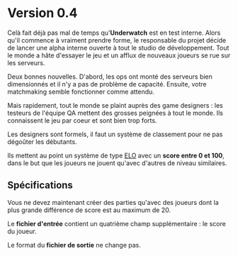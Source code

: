 # Version 0.4

Celà fait déjà pas mal de temps qu'**Underwatch** est en test interne. Alors qu'il commence à vraiment prendre forme, le
responsable du projet décide de lancer une alpha interne ouverte à tout le studio de développement. Tout le monde a 
hâte d'essayer le jeu et un afflux de nouveaux joueurs se rue sur les serveurs.

Deux bonnes nouvelles. D'abord, les ops ont monté des serveurs bien dimensionnés et il n'y a pas de problème de 
capacité. Ensuite, votre matchmaking semble fonctionner comme attendu.

Mais rapidement, tout le monde se plaint auprès des game designers : les testeurs de l'équipe QA mettent des grosses
peignées à tout le monde. Ils connaissent le jeu par coeur et sont bien trop forts.

Les designers sont formels, il faut un système de classement pour ne pas dégoûter les débutants. 

Ils mettent au point un système de type [ELO](https://fr.wikipedia.org/wiki/Classement_Elo) avec un 
**score entre 0 et 100**, dans le but que les joueurs ne jouent qu'avec d'autres de niveau similaires.

## Spécifications

Vous ne devez maintenant créer des parties qu'avec des joueurs dont la plus grande différence de score est au 
maximum de 20.

Le **fichier d'entrée** contient un quatrième champ supplémentaire : le score du joueur.
 
Le format du **fichier de sortie** ne change pas.
